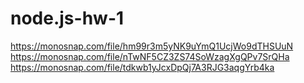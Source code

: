 # node.js-hw-1
https://monosnap.com/file/hm99r3m5yNK9uYmQ1UcjWo9dTHSUuN 
https://monosnap.com/file/nTwNF5CZ3ZS74SoWzagXgQPv7SrQHa
https://monosnap.com/file/tdkwb1yJcxDpQj7A3RJG3aqgYrb4ka

